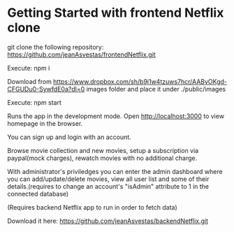 # Getting Started with frontend Netflix clone 

git clone the following repository:  https://github.com/jeanAsvestas/frontendNetflix.git

Execute: 
    npm i

Download from https://www.dropbox.com/sh/b9j1w4tzuws7hcr/AAByOKgd-CFGUDu0-SywfdE0a?dl=0 images folder and place it under ./public/images 

Execute:
    npm start

Runs the app in the development mode.
Open [http://localhost:3000](http://localhost:3000) to view homepage in the browser.

You can sign up and login with an account.

Browse movie collection and new movies, setup a subscription via paypal(mock charges), rewatch movies with no additional charge.

With administrator's priviledges you can enter the admin dashboard where you can add/update/delete movies, view all user list and some of their details.(requires to change an account's "isAdmin" attribute to 1 in the connected database)

(Requires backend Netflix app to run in order to fetch data)

Download it here: https://github.com/jeanAsvestas/backendNetflix.git